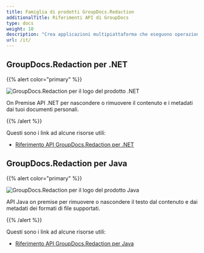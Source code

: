 ```yaml
---
title: Famiglia di prodotti GroupDocs.Redaction
additionalTitle: Riferimenti API di GroupDocs
type: docs
weight: 10
description: "Crea applicazioni multipiattaforma che eseguono operazioni come oscurare, nascondere, rimuovere contenuti e metadati da documenti, presentazioni, fogli di lavoro e file PDF"
url: /it/
---
```


## GroupDocs.Redaction per .NET

{{% alert color="primary" %}} 

![GroupDocs.Redaction per il logo del prodotto .NET](../gdocs_net.png)

On Premise API .NET per nascondere o rimuovere il contenuto e i metadati dai tuoi documenti personali.

{{% /alert %}} 

Questi sono i link ad alcune risorse utili:

- [Riferimento API GroupDocs.Redaction per .NET](/redaction/it/net/)


## GroupDocs.Redaction per Java

{{% alert color="primary" %}}

![GroupDocs.Redaction per il logo del prodotto Java](../gdocs_java.png)

API Java on premise per rimuovere o nascondere il testo dal contenuto e dai metadati dei formati di file supportati.

{{% /alert %}}

Questi sono i link ad alcune risorse utili:

- [Riferimento API GroupDocs.Redaction per Java](/redaction/java/)
